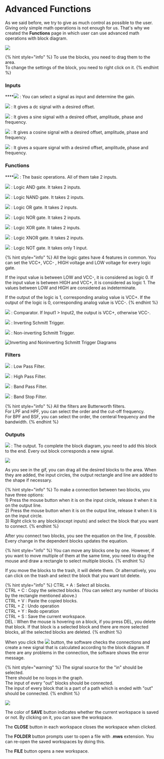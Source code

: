 # Advanced Functions

As we said before, we try to give as much control as possible to the user. Giving only simple math operations is not enough for us. That's why we created the **Functions** page in which user can use advanced math operations with block diagram.

![](../../../../.gitbook/assets/image%20%2869%29.png)

{% hint style="info" %}
To use the blocks, you need to drag them to the area.  
To change the settings of the block, you need to right click on it.
{% endhint %}

### **Inputs**

\*\*\*\*![](../../../../.gitbook/assets/image%20%2813%29.png) : You can select a signal as input and determine the gain. 

![](../../../../.gitbook/assets/image%20%2884%29.png) : It gives a dc signal with a desired offset.

![](../../../../.gitbook/assets/image%20%2823%29.png) : It gives a sine signal with a desired offset, amplitude, phase and frequency.

![](../../../../.gitbook/assets/image%20%2863%29.png) : It gives a cosine signal with a desired offset, amplitude, phase and frequency.

![](../../../../.gitbook/assets/image%20%2848%29.png) : It gives a square signal with a desired offset, amplitude, phase and frequency.

### **Functions**

\*\*\*\*![](../../../../.gitbook/assets/image%20%2877%29.png) : The basic operations. All of them take 2 inputs.  

![](../../../../.gitbook/assets/image%20%2844%29.png) : Logic AND gate. It takes 2 inputs.

![](../../../../.gitbook/assets/image%20%2881%29.png) : Logic NAND gate. It takes 2 inputs.

![](../../../../.gitbook/assets/image%20%2855%29.png) : Logic OR gate. It takes 2 inputs.

![](../../../../.gitbook/assets/image%20%2836%29.png) : Logic NOR gate. It takes 2 inputs.

![](../../../../.gitbook/assets/image%20%2838%29.png) : Logic XOR gate. It takes 2 inputs.

![](../../../../.gitbook/assets/image%20%2866%29.png) : Logic XNOR gate. It takes 2 inputs.

![](../../../../.gitbook/assets/image%20%2886%29.png) : Logic NOT gate. It takes only 1 input.

{% hint style="info" %}
All the logic gates have 4 features in common. You can set the VCC+, VCC- , HIGH voltage and LOW voltage for every logic gate. 

If the input value is between LOW and VCC-, it is considered as logic 0. If the input value is between HIGH and VCC+, it is considered as logic 1. The values between LOW and HIGH are considered as indeterminate. 

If the output of the logic is 1, corresponding analog value is VCC+. If the output of the logic is 0, corresponding analog value is VCC-.
{% endhint %}

![](../../../../.gitbook/assets/image%20%2868%29.png) : Comparator. If Input1 &gt; Input2, the output is VCC+, otherwise VCC-.

![](../../../../.gitbook/assets/image.png) : Inverting Schmitt Trigger. 

![](../../../../.gitbook/assets/image%20%2816%29.png) : Non-inverting Schmitt Trigger.

![Inverting and Noninverting Schmitt Trigger Diagrams](../../../../.gitbook/assets/untitled-diagram.png)

### **Filters**

![](../../../../.gitbook/assets/image%20%2825%29.png) : Low Pass Filter.

![](../../../../.gitbook/assets/image%20%2892%29.png) : High Pass Filter.

![](../../../../.gitbook/assets/image%20%2883%29.png) : Band Pass Filter.

![](../../../../.gitbook/assets/image%20%2831%29.png) : Band Stop Filter.

{% hint style="info" %}
All the filters are Butterworth filters.   
For LPF and HPF, you can select the order and the cut-off frequency.  
For BPF and BSF, you can select the order, the centeral frequency and the bandwidth.
{% endhint %}

### Outputs

![](../../../../.gitbook/assets/image%20%2862%29.png) : The output. To complete the block diagram, you need to add this block to the end. Every out block corresponds a new signal.

![](../../../../.gitbook/assets/a186e98a-fbf6-11e8-aaf5-0050560101a3.gif)

As you see in the gif, you can drag all the desired blocks to the area. When they are added, the input circles, the output rectangle and line are added to the shape if necessary. 

{% hint style="info" %}
To make a connection between two blocks, you have three options:  
1\) Press the mouse button when it is on the input circle, release it when it is on the output line.  
2\) Press the mouse button when it is on the output line, release it when it is on the input circle.  
3\) Right click to any block\(except inputs\) and select the block that you want to connect.
{% endhint %}

After you connect two blocks, you see the equation on the line, if possible. Every change in the dependent blocks updates the equation. 

{% hint style="info" %}
You can move any blocks one by one. However, if you want to move multiple of them at the same time, you need to drag the mouse and draw a rectangle to select multiple blocks.
{% endhint %}

If you move the blocks to the trash, it will delete them. Or alternatively, you can click on the trash and select the block that you want tot delete. 

{% hint style="info" %}
CTRL + A : Select all blocks.  
CTRL + C : Copy the selected blocks. \(You can select any number of blocks by the rectangle mentioned above.\)  
CTRL + V : Paste the copied blocks.  
CTRL + Z : Undo operation  
CTRL + Y : Redo operation  
CTRL + S : Save the current workspace.  
DEL : When the mouse is hovering on a block, if you press DEL, you delete that block. If that block is a selected block and there are more selected blocks, all the selected blocks are deleted. 
{% endhint %}

When you click the ![](../../../../.gitbook/assets/image%20%2885%29.png) button, the software checks the connections and create a new signal that is calculated according to the block diagram. If there are any problems in the connection, the software shows the error message. 

{% hint style="warning" %}
The signal source for the "in" should be selected.  
There should be no loops in the graph.  
The input of every "out" blocks should be connected.  
The input of every block that is a part of a path which is ended with "out" should be connected.
{% endhint %}

![](../../../../.gitbook/assets/image%20%2822%29.png)

The color of **SAVE** button indicates whether the current workspace is saved or not. By clicking on it, you can save the workspace. 

The **CLOSE** button in each workspace closes the workspace when clicked.

The **FOLDER** button prompts user to open a file with .**mws** extension. You can re-open the saved workspaces by doing this.

The **FILE** button opens a new workspace.

